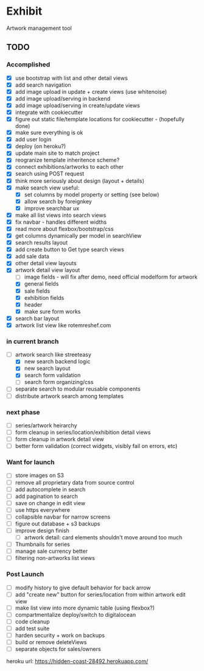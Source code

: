 # Exhibit

Artwork management tool

## TODO

### Accomplished

- [X] use bootstrap with list and other detail views
- [X] add search navigation
- [X] add image upload in update + create views (use whitenoise)
- [X] add image upload/serving in backend
- [X] add image upload/serving in create/update views
- [X] integrate with cookiecutter
- [X] figure out static file/template locations for cookiecutter - (hopefully done)
- [X] make sure everything is ok
- [X] add user login
- [X] deploy (on heroku?)
- [X] update main site to match project
- [X] reogranize template inheritence scheme?
- [X] connect exhibitions/artworks to each other
- [X] search using POST request
- [X] think more seriously about design (layout + details)
- [X] make search view useful:
  - [X] set columns by model property or setting (see below)
  - [X] allow search by foreignkey
  - [X] improve searchbar ux
- [X] make all list views into search views
- [X] fix navbar - handles different widths
- [X] read more about flexbox/bootstrap/css
- [X] get columns dynamically per model in searchView
- [X] search results layout
- [X] add create button to Get type search views
- [X] add sale data
- [X] other detail view layouts
- [X] artwork detail view layout
  - [ ] image fields - will fix after demo, need official modelform for artwork
  - [X] general fields
  - [X] sale fields
  - [X] exhibition fields
  - [X] header
  - [X] make sure form works
- [X] search bar layout
- [X] artwork list view like rotemreshef.com

### in current branch

- [ ] artwork search like streeteasy
  - [X] new search backend logic
  - [X] new search layout
  - [X] search form validation
  - [ ] search form organizing/css
- [ ] separate search to modular reusable components
- [ ] distribute artwork search among templates

### next phase

- [ ] series/artwork heirarchy
- [ ] form cleanup in series/location/exhibition detail views
- [ ] form cleanup in artwork detail view
- [ ] better form validation (correct widgets, visibly fail on errors, etc)

### Want for launch

- [ ] store images on S3
- [ ] remove all proprietary data from source control
- [ ] add autocomplete in search
- [ ] add pagination to search
- [ ] save on change in edit view
- [ ] use https everywhere
- [ ] collapsible navbar for narrow screens
- [ ] figure out database + s3 backups
- [ ] improve design finish
  - [ ] artwork detail: card elements shouldn't move around too much
- [ ] Thumbnails for series
- [ ] manage sale currency better
- [ ] filtering non-artworks list views

### Post Launch

- [ ] modify history to give default behavior for back arrow
- [ ] add "create new" button for series/location from within artwork edit view
- [ ] make list view into more dynamic table (using flexbox?)
- [ ] compartmentalize deploy/switch to digitalocean
- [ ] code cleanup
- [ ] add test suite
- [ ] harden security + work on backups
- [ ] build or remove deleteViews
- [ ] separate objects for sales/owners

heroku url: <https://hidden-coast-28492.herokuapp.com/>
